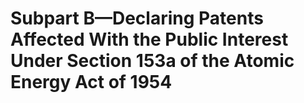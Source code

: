 # Subpart B—Declaring Patents Affected With the Public Interest Under Section 153a of the Atomic Energy Act of 1954

